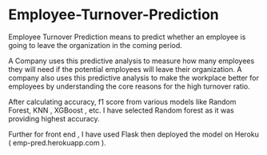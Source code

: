 # Employee-Turnover-Prediction

Employee Turnover Prediction means to predict whether an employee is going to leave the organization in the coming period.

A Company uses this predictive analysis to measure how many employees they will need if the potential employees will leave their organization. A company also uses this predictive analysis to make the workplace better for employees by understanding the core reasons for the high turnover ratio.

After calculating accuracy, f1 score from various models like Random Forest, KNN , XGBoost , etc. I have selected Random forest as it was providing highest accuracy.

Further for front end , I have used Flask then deployed the model on Heroku ( emp-pred.herokuapp.com ). 
